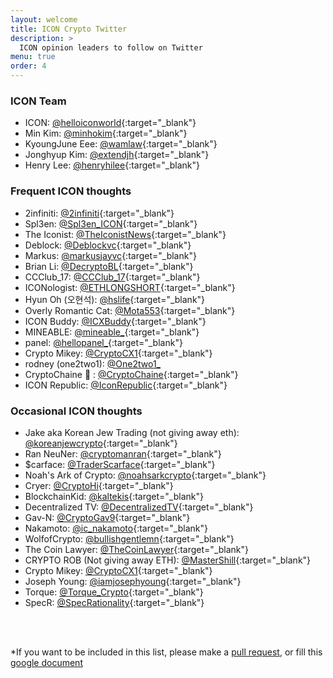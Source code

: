 ```yaml
---
layout: welcome
title: ICON Crypto Twitter
description: >
  ICON opinion leaders to follow on Twitter
menu: true
order: 4
---
```

### ICON Team

*   ICON: [@helloiconworld](https://www.twitter.com/helloiconworld){:target="_blank"}
*   Min Kim: [@minhokim](https://www.twitter.com/minhokim){:target="_blank"}
*   KyoungJune Eee: [@wamlaw](https://www.twitter.com/wamlaw){:target="_blank"}
*   Jonghyup Kim: [@extendjh](https://www.twitter.com/extendjh){:target="_blank"}
*   Henry Lee: [@henryhilee](https://www.twitter.com/henryhilee){:target="_blank"}

### Frequent ICON thoughts

*   2infiniti: [@2infiniti](https://www.twitter.com/2infiniti){:target="_blank"} 
*   Spl3en: [@Spl3en_ICON](https://www.twitter.com/Spl3en_ICON){:target="_blank"}
*   The Iconist: [@TheIconistNews](https://twitter.com/TheIconistNews){:target="_blank"} 
*   Deblock: [@Deblockvc](https://www.twitter.com/Deblockvc){:target="_blank"}
*   Markus: [@markusjayvc](https://www.twitter.com/markusjayvc){:target="_blank"}
*   Brian Li: [@DecryptoBL](https://www.twitter.com/DecryptoBL){:target="_blank"}
*   CCClub_17: [@CCClub_17](https://www.twitter.com/CCClub_17){:target="_blank"}
*   ICONologist: [@ETHLONGSHORT](https://www.twitter.com/ETHLONGSHORT){:target="_blank"}
*   Hyun Oh (오현석): [@hslife](https://www.twitter.com/hslife){:target="_blank"}
*   Overly Romantic Cat: [@Mota553](https://www.twitter.com/Mota553){:target="_blank"}
*   ICON Buddy: [@ICXBuddy](https://www.twitter.com/ICXBuddy){:target="_blank"}
*   MINEABLE: [@mineable_](https://www.twitter.com/mineable_){:target="_blank"}
*   panel: [@hellopanel_](https://www.twitter.com/hellopanel_){:target="_blank"}
*   Crypto Mikey: [@CryptoCX1](https://www.twitter.com/CryptoCX1){:target="_blank"}
*   rodney (one2two1): <a href="https://www.twitter.com/One2two1_" target="_blank">@One2two1_</a>
*   CryptoChaine  🚀 : [@CryptoChaine](https://www.twitter.com/CryptoChaine){:target="_blank"}
*   ICON Republic: [@IconRepublic](https://www.twitter.com/IconRepublic){:target="_blank"} 


### Occasional ICON thoughts

*   Jake aka Korean Jew Trading (not giving away eth): [@koreanjewcrypto](https://www.twitter.com/koreanjewcrypto){:target="_blank"}
*   Ran NeuNer: [@cryptomanran](https://www.twitter.com/cryptomanran){:target="_blank"}
*   $carface: [@TraderScarface](https://www.twitter.com/TraderScarface){:target="_blank"}
*   Noah's Ark of Crypto: [@noahsarkcrypto](https://www.twitter.com/noahsarkcrypto){:target="_blank"}
*   Cryer: [@CryptoHi](https://www.twitter.com/CryptoHi){:target="_blank"}
*   BlockchainKid: [@kaltekis](https://www.twitter.com/kaltekis){:target="_blank"}
*   Decentralized TV: [@DecentralizedTV](https://www.twitter.com/DecentralizedTV){:target="_blank"}
*   Gav-N: [@CryptoGav9](https://www.twitter.com/CryptoGav9){:target="_blank"}
*   Nakamoto: [@ic_nakamoto](https://www.twitter.com/ic_nakamoto){:target="_blank"}
*   WolfofCrypto: [@bullishgentlemn](https://www.twitter.com/bullishgentlemn){:target="_blank"}
*   The Coin Lawyer: [@TheCoinLawyer](https://www.twitter.com/TheCoinLawyer){:target="_blank"}
*   CRYPTO ROB (Not giving away ETH): [@MasterShill](https://www.twitter.com/MasterShill){:target="_blank"}
*   Crypto Mikey: [@CryptoCX1](https://www.twitter.com/CryptoCX1){:target="_blank"}
*   Joseph Young: [@iamjosephyoung](https://www.twitter.com/iamjosephyoung){:target="_blank"}
*   Torque: [@Torque_Crypto](https://www.twitter.com/Torque_Crypto){:target="_blank"}
*   SpecR: [@SpecRationality](https://www.twitter.com/SpecRationality){:target="_blank"}


<br /><br />

*If you want to be included in this list, please make a [pull request](https://github.com/hx57/hx57.github.io/pulls), or fill this [google document](https://docs.google.com/document/d/1VmrG0QtAd_Vb8L6fwXOYAQWSIlm97yPNoPutrSHCrm8/edit?usp=sharing)